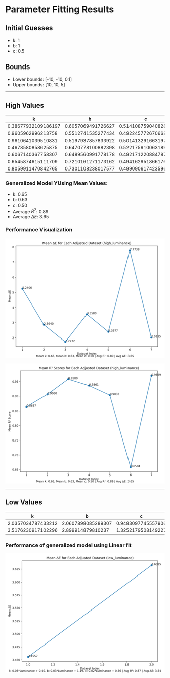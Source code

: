 # Parameter Fitting Results

## Initial Guesses
- k: 1
- b: 1
- c: 0.5

## Bounds
- Lower bounds: [-10, -10, 0.1]
- Upper bounds: [10, 10, 5]

---

## High Values

| k                          | b                          | c                          | Average R²             |
|----------------------------|----------------------------|----------------------------|------------------------|
| 0.38677932109186197        | 0.6057069491726627         | 0.514108759040828          | 0.9549634505687253     |
| 0.9605962996213758         | 0.5512741535277434         | 0.4922457726706687         | 0.9923119055451716     |
| 0.9610641039510831         | 0.5197937857833922         | 0.5014132916631974         | 0.9980114017651068     |
| 0.4678580858625875         | 0.6470778100882398         | 0.5221759100631896         | 0.9935782837530036     |
| 0.6067140367758307         | 0.6489560991778178         | 0.49217122088478743        | 0.9421636883579769     |
| 0.6545874615111709         | 0.7210161271173162         | 0.49416295186617665        | 0.8745204392081426     |
| 0.8059911470842765         | 0.7301108238017577         | 0.49909061742359623        | 0.998478813196208      |

### Generalized Model YUsing Mean Values: 
- k: 0.65
- b: 0.63
- c: 0.50
- Average $R^2$: 0.89
- Average $\Delta E$: 3.65

### Performance Visualization

![Performance using means of params](comparisons_gamma/mean_deltaE_performance_high_luminance.png)

![Performance using means of params](comparisons_gamma/mean_r2_performance_high_luminance.png)

---

## Low Values

| k                          | b                          | c                          | Average R²             |
|----------------------------|----------------------------|----------------------------|------------------------|
| 2.0357034787433212         | 2.0607898085289307         | 0.9483097745557906         | 0.9591301095404321     |
| 3.5176230917102296         | 2.899914879810237          | 1.3252179508149227         | 0.9192867107469842     |

### Performance of generalized model using Linear fit

![Low Values Plot](comparisons_gamma/mean_deltaE_performance_low_luminance.png)
